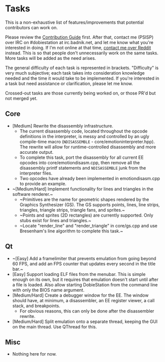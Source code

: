 # Tasks

This is a non-exhaustive list of features/improvements that potential contributors can work on.

Please review the [Contribution Guide](../master/CONTRIBUTING.md) first. After that, contact me (PSISP) over IRC on #dobiestation at irc.badnik.net, and let me know what you're interested in doing. If I'm not online at that time, [contact me over Reddit](https://www.reddit.com/user/PSISP/) instead. This is so that people don't unnecessarily work on the same tasks. More tasks will be added as the need arises.

The general difficulty of each task is represented in brackets. "Difficulty" is very much subjective; each task takes into consideration knowledge needed and the time it would take to be implemented. If you're interested in a task but need assistance or clarification, please let me know.

Crossed-out tasks are those currently being worked on, or those PR'd but not merged yet.

## Core
* [Medium] Rewrite the disassembly infrastructure.
  * The current disassembly code, located throughout the opcode definitions in the interpreter, is messy and controlled by an ugly compile-time macro (```NDISASSEMBLE``` - core/emotioninterpreter.hpp). The rewrite will allow for runtime-controlled disassembly and more accurate output.
  * To complete this task, port the disassembly for all current EE opcodes into core/emotiondisasm.cpp, then remove all the disassembly printf statements and ```NDISASSEMBLE``` junk from the interpreter files.
  * Two opcodes have already been implemented in emotiondisasm.cpp to provide an example.
* ~[Medium/Hard] Implement functionality for lines and triangles in the software renderer.~
  * ~Primitives are the name for geometric shapes rendered by the Graphics Synthesizer (GS). The GS supports points, lines, line strips, triangles, triangle strips, triangle fans, and sprites.~
  * ~Points and sprites (2D rectangles) are currently supported. Only stubs exist for lines and triangles.~
  * ~Locate "render_line" and "render_triangle" in core/gs.cpp and use Bresenham's line algorithm to complete this task.~

## Qt
* ~[Easy] Add a framelimiter that prevents emulation from going beyond 60 FPS, and add an FPS counter that updates every second in the title bar.~
* [Easy] Support loading ELF files from the menubar. This is simple enough on its own, but it requires that emulation doesn't start until after a file is loaded. Also allow starting DobieStation from the command line with only the BIOS name argument.
* [Medium/Hard] Create a debugger window for the EE. The window should have, at minimum, a disassembler, an EE register viewer, a call stack, and breakpoints.
  * For obvious reasons, this can only be done after the disassembler rewrite.
* [Medium/Hard] Split emulation onto a separate thread, keeping the GUI on the main thread. Use QThread for this.

## Misc
* Nothing here for now.

